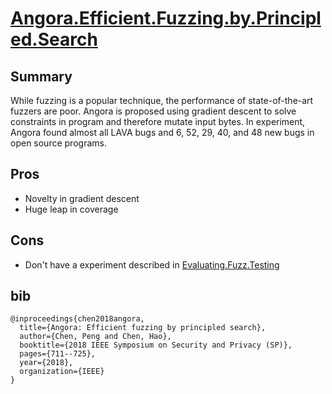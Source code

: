 # [Angora.Efficient.Fuzzing.by.Principled.Search](https://web.cs.ucdavis.edu/~hchen/paper/chen2018angora.pdf)

## Summary

While fuzzing is a popular technique, the performance of state-of-the-art fuzzers are poor. 
Angora is proposed using gradient descent to solve constraints in program and therefore mutate input bytes. 
In experiment, Angora found almost all LAVA bugs and 6, 52, 29, 40, and 48 new bugs in open source programs.

## Pros

- Novelty in gradient descent
- Huge leap in coverage

## Cons

- Don't have a experiment described in [Evaluating.Fuzz.Testing](../Evaluating.Fuzz.Testing/README.md)

## bib
```
@inproceedings{chen2018angora,
  title={Angora: Efficient fuzzing by principled search},
  author={Chen, Peng and Chen, Hao},
  booktitle={2018 IEEE Symposium on Security and Privacy (SP)},
  pages={711--725},
  year={2018},
  organization={IEEE}
}
```